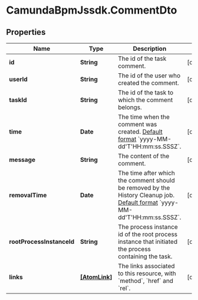 # CamundaBpmJssdk.CommentDto

## Properties

Name | Type | Description | Notes
------------ | ------------- | ------------- | -------------
**id** | **String** | The id of the task comment. | [optional] 
**userId** | **String** | The id of the user who created the comment. | [optional] 
**taskId** | **String** | The id of the task to which the comment belongs. | [optional] 
**time** | **Date** | The time when the comment was created. [Default format]($(docsUrl)/reference/rest/overview/date-format/) &#x60;yyyy-MM-dd&#39;T&#39;HH:mm:ss.SSSZ&#x60;. | [optional] 
**message** | **String** | The content of the comment. | [optional] 
**removalTime** | **Date** | The time after which the comment should be removed by the History Cleanup job. [Default format]($(docsUrl)/reference/rest/overview/date-format/) &#x60;yyyy-MM-dd&#39;T&#39;HH:mm:ss.SSSZ&#x60;. | [optional] 
**rootProcessInstanceId** | **String** | The process instance id of the root process instance that initiated the process containing the task. | [optional] 
**links** | [**[AtomLink]**](AtomLink.md) | The links associated to this resource, with &#x60;method&#x60;, &#x60;href&#x60; and &#x60;rel&#x60;. | [optional] 


